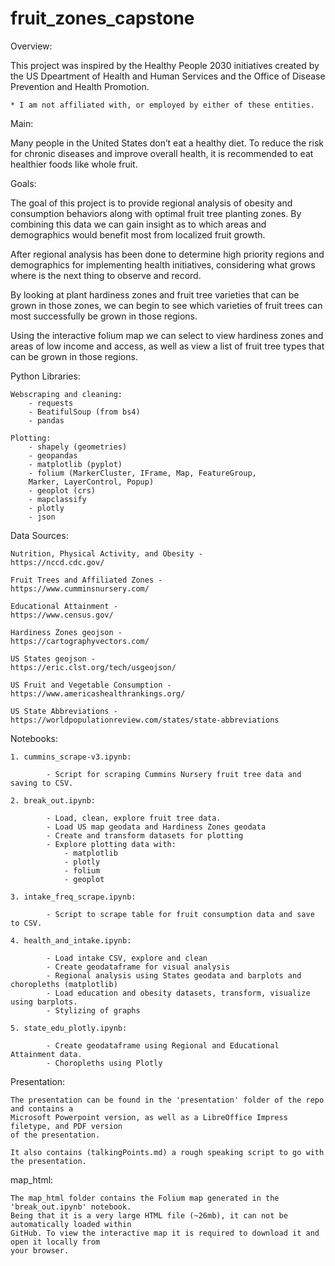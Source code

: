 # fruit_zones_capstone

Overview:

This project was inspired by the Healthy People 2030 initiatives created by the US Dpeartment of Health and Human Services and the Office of Disease Prevention and Health Promotion. 

    * I am not affiliated with, or employed by either of these entities.

Main:

Many people in the United States don’t eat a healthy diet. To reduce the risk for chronic diseases and improve overall health, it is recommended to eat healthier foods like whole fruit. 

Goals:

The goal of this project is to provide regional analysis of obesity and consumption behaviors along with optimal fruit tree planting zones. By combining this data we can gain insight as to which areas and demographics would benefit most from localized fruit growth. 

After regional analysis has been done to determine high priority regions and demographics for implementing health initiatives, considering what grows where is the next thing to observe and record. 

By looking at plant hardiness zones and fruit tree varieties that can be grown in those zones, we can begin to see which varieties of fruit trees can most successfully be grown in those regions.

Using the interactive folium map we can select to view hardiness zones and areas of low income and access, as well as view a list of fruit tree types that can be grown in those regions.

Python Libraries:
    
    Webscraping and cleaning:
        - requests
        - BeatifulSoup (from bs4)
        - pandas

    Plotting:
        - shapely (geometries)
        - geopandas
        - matplotlib (pyplot)
        - folium (MarkerCluster, IFrame, Map, FeatureGroup,       
        Marker, LayerControl, Popup)
        - geoplot (crs)
        - mapclassify
        - plotly
        - json

Data Sources:

    Nutrition, Physical Activity, and Obesity - 
    https://nccd.cdc.gov/

    Fruit Trees and Affiliated Zones - 
    https://www.cumminsnursery.com/

    Educational Attainment - 
    https://www.census.gov/

    Hardiness Zones geojson - 
    https://cartographyvectors.com/

    US States geojson - 
    https://eric.clst.org/tech/usgeojson/

    US Fruit and Vegetable Consumption - 
    https://www.americashealthrankings.org/

    US State Abbreviations - 
    https://worldpopulationreview.com/states/state-abbreviations

Notebooks:

    1. cummins_scrape-v3.ipynb:

            - Script for scraping Cummins Nursery fruit tree data and saving to CSV.
    
    2. break_out.ipynb:

            - Load, clean, explore fruit tree data.
            - Load US map geodata and Hardiness Zones geodata
            - Create and transform datasets for plotting
            - Explore plotting data with:
                - matplotlib
                - plotly
                - folium
                - geoplot
            
    3. intake_freq_scrape.ipynb:

            - Script to scrape table for fruit consumption data and save to CSV.

    4. health_and_intake.ipynb:

            - Load intake CSV, explore and clean
            - Create geodataframe for visual analysis
            - Regional analysis using States geodata and barplots and choropleths (matplotlib)    
            - Load education and obesity datasets, transform, visualize using barplots.
            - Stylizing of graphs

    5. state_edu_plotly.ipynb:

            - Create geodataframe using Regional and Educational Attainment data.
            - Choropleths using Plotly
    
Presentation:

    The presentation can be found in the 'presentation' folder of the repo and contains a 
    Microsoft Powerpoint version, as well as a LibreOffice Impress filetype, and PDF version 
    of the presentation.
        
    It also contains (talkingPoints.md) a rough speaking script to go with the presentation.
    
map_html:

    The map_html folder contains the Folium map generated in the 'break_out.ipynb' notebook. 
    Being that it is a very large HTML file (~26mb), it can not be automatically loaded within
    GitHub. To view the interactive map it is required to download it and open it locally from 
    your browser.

